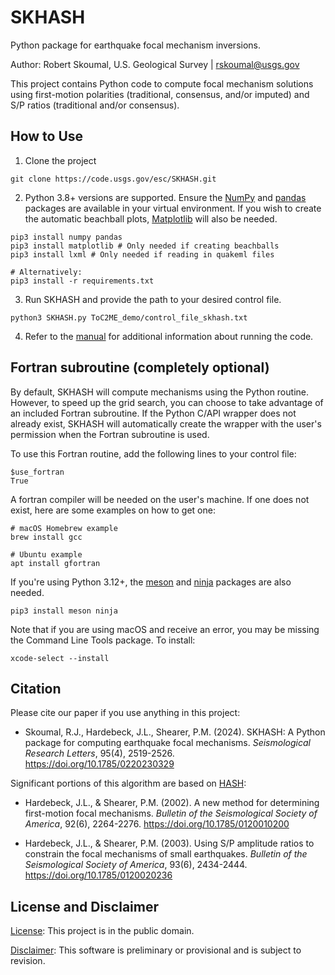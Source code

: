 # SKHASH

Python package for earthquake focal mechanism inversions.

Author: Robert Skoumal, U.S. Geological Survey | rskoumal@usgs.gov

This project contains Python code to compute focal mechanism solutions using first-motion polarities (traditional, consensus, and/or imputed) and S/P ratios (traditional and/or consensus).

## How to Use
1. Clone the project
```
git clone https://code.usgs.gov/esc/SKHASH.git
```
2. Python 3.8+ versions are supported. Ensure the [NumPy](https://numpy.org) and [pandas](https://pandas.pydata.org) packages are available in your virtual environment. If you wish to create the automatic beachball plots, [Matplotlib](https://matplotlib.org) will also be needed.
```
pip3 install numpy pandas
pip3 install matplotlib # Only needed if creating beachballs
pip3 install lxml # Only needed if reading in quakeml files

# Alternatively:
pip3 install -r requirements.txt
```
3. Run SKHASH and provide the path to your desired control file.
```
python3 SKHASH.py ToC2ME_demo/control_file_skhash.txt
```
4. Refer to the [manual](https://code.usgs.gov/esc/SKHASH/-/blob/main/SKHASH_manual.pdf) for additional information about running the code.

## Fortran subroutine (completely optional)
By default, SKHASH will compute mechanisms using the Python routine. However, to speed up the grid search, you can choose to take advantage of an included Fortran subroutine. If the Python C/API wrapper does not already exist, SKHASH will automatically create the wrapper with the user's permission when the Fortran subroutine is used.

To use this Fortran routine, add the following lines to your control file:
```
$use_fortran
True
```

A fortran compiler will be needed on the user's machine. If one does not exist, here are some examples on how to get one:
```
# macOS Homebrew example
brew install gcc

# Ubuntu example
apt install gfortran
```

If you're using Python 3.12+, the [meson](https://pypi.org/project/meson-python) and [ninja](https://pypi.org/project/ninja) packages are also needed.
```
pip3 install meson ninja
```

Note that if you are using macOS and receive an error, you may be missing the Command Line Tools package. To install:
```
xcode-select --install
```

## Citation
Please cite our paper if you use anything in this project:

- Skoumal, R.J., Hardebeck, J.L., Shearer, P.M. (2024). SKHASH: A Python package for computing earthquake focal mechanisms. _Seismological Research Letters_, 95(4), 2519-2526. https://doi.org/10.1785/0220230329

Significant portions of this algorithm are based on [HASH](https://www.usgs.gov/node/279393):

- Hardebeck, J.L., & Shearer, P.M. (2002). A new method for determining first-motion focal mechanisms. _Bulletin of the Seismological Society of America_, 92(6), 2264-2276. https://doi.org/10.1785/0120010200

- Hardebeck, J.L., & Shearer, P.M. (2003). Using S/P amplitude ratios to constrain the focal mechanisms of small earthquakes. _Bulletin of the Seismological Society of America_, 93(6), 2434-2444. https://doi.org/10.1785/0120020236

## License and Disclaimer
[License](https://code.usgs.gov/esc/SKHASH/-/blob/main/LICENSE.md): This project is in the public domain.

[Disclaimer](https://code.usgs.gov/esc/SKHASH/-/blob/main/DISCLAIMER.md): This software is preliminary or provisional and is subject to revision.
